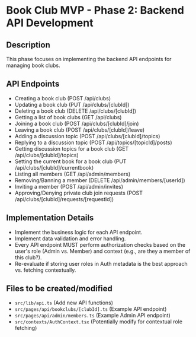 # Book Club MVP - Phase 2: Backend API Development

## Description

This phase focuses on implementing the backend API endpoints for managing book clubs.

## API Endpoints

-   Creating a book club (POST /api/clubs)
-   Updating a book club (PUT /api/clubs/[clubId])
-   Deleting a book club (DELETE /api/clubs/[clubId])
-   Getting a list of book clubs (GET /api/clubs)
-   Joining a book club (POST /api/clubs/[clubId]/join)
-   Leaving a book club (POST /api/clubs/[clubId]/leave)
-   Adding a discussion topic (POST /api/clubs/[clubId]/topics)
-   Replying to a discussion topic (POST /api/topics/[topicId]/posts)
-   Getting discussion topics for a book club (GET /api/clubs/[clubId]/topics)
-   Setting the current book for a book club (PUT /api/clubs/[clubId]/currentbook)
-   Listing all members (GET /api/admin/members)
-   Removing/Banning a member (DELETE /api/admin/members/[userId])
-   Inviting a member (POST /api/admin/invites)
-   Approving/Denying private club join requests (POST /api/clubs/[clubId]/requests/[requestId])

## Implementation Details

-   Implement the business logic for each API endpoint.
-   Implement data validation and error handling.
-   Every API endpoint MUST perform authorization checks based on the user's role (Admin vs. Member) and context (e.g., are they a member of this club?).
-   Re-evaluate if storing user roles in Auth metadata is the best approach vs. fetching contextually.

## Files to be created/modified

-   `src/lib/api.ts` (Add new API functions)
-   `src/pages/api/bookclubs/[clubId].ts` (Example API endpoint)
-   `src/pages/api/admin/members.ts` (Example Admin API endpoint)
-   `src/contexts/AuthContext.tsx` (Potentially modify for contextual role fetching)
